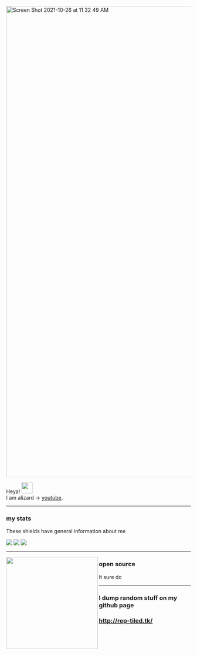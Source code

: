 <!-- Banner -->
<img width="1281" alt="Screen Shot 2021-10-26 at 11 32 49 AM" src="https://user-images.githubusercontent.com/42082829/138939710-31409614-a686-4ffd-9f42-68341c78de99.png">
<!-- Top Area -->

Heya! <img src="https://user-images.githubusercontent.com/42082829/138939089-e54b0163-f497-4e26-afed-c6b63797d4f0.gif" width="30px">
<br>
I am alizard -> <a href="https://www.youtube.com/c/alizardguy">youtube</a>.



</p>

<!-- About me -->

  ---
### my stats
These shields have general information about me

![](https://img.shields.io/badge/OS-windows-informational?style=flat&logo=<LOGO_NAME>&logoColor=white&color=2bbc8a)
![](https://img.shields.io/badge/HMD-index-informational?style=flat&logo=<LOGO_NAME>&logoColor=white&color=2bbc8a)
![](https://img.shields.io/badge/editor-VS_Code-informational?style=flat&logo=<LOGO_NAME>&logoColor=white&color=2bbc8a)

<!-- Importance of open source -->
 ---

<p>
  <img width="250" align='left' src="https://user-images.githubusercontent.com/42082829/138940017-2da773a8-86d8-45e7-991d-8c4c1772e6df.png?raw=true">
</p>
 
### open source
It sure do

---

### I dump random stuff on my github page
### http://rep-tiled.tk/
